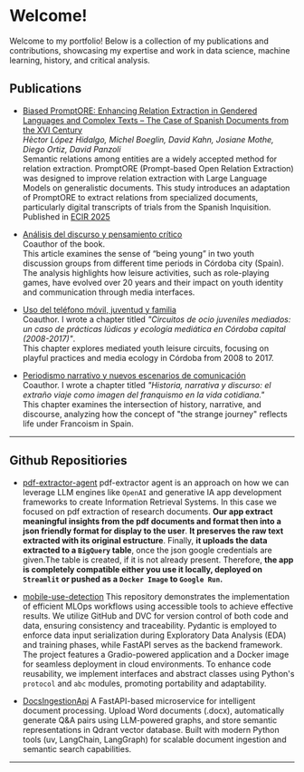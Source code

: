 # Welcome!

Welcome to my portfolio! Below is a collection of my publications and contributions, showcasing my expertise and work in data science, machine learning, history, and critical analysis.

## Publications

- [Biased PromptORE: Enhancing Relation Extraction in Gendered Languages and Complex Texts – The Case of Spanish Documents from the XVI Century](https://arxiv.org/abs/2406.00027)  
  *Hèctor López Hidalgo, Michel Boeglin, David Kahn, Josiane Mothe, Diego Ortiz, David Panzoli*  
  Semantic relations among entities are a widely accepted method for relation extraction. PromptORE (Prompt-based Open Relation Extraction) was designed to improve relation extraction with Large Language Models on generalistic documents. This study introduces an adaptation of PromptORE to extract relations from specialized documents, particularly digital transcripts of trials from the Spanish Inquisition.
  Published in [ECIR 2025](https://ecir2025.eu/accepted-papers/)

- [Análisis del discurso y pensamiento crítico](https://egregius.es/catalogo/analisis-del-discurso-y-pensamiento-critico/)  
  Coauthor of the book.  
  This article examines the sense of “being young” in two youth discussion groups from different time periods in Córdoba city (Spain). The analysis highlights how leisure activities, such as role-playing games, have evolved over 20 years and their impact on youth identity and communication through media interfaces.

- [Uso del teléfono móvil, juventud y familia](https://egregius.es/catalogo/uso-del-telefono-movil-juventud-y-familia/)  
  Coauthor. I wrote a chapter titled *"Circuitos de ocio juveniles mediados: un caso de prácticas lúdicas y ecología mediática en Córdoba capital (2008-2017)"*.  
  This chapter explores mediated youth leisure circuits, focusing on playful practices and media ecology in Córdoba from 2008 to 2017.

- [Periodismo narrativo y nuevos escenarios de comunicación](https://egregius.es/catalogo/periodismo-narrativo-y-nuevos-escenarios-de-comunicacion/)  
  Coauthor. I wrote a chapter titled *"Historia, narrativa y discurso: el extraño viaje como imagen del franquismo en la vida cotidiana."*  
  This chapter examines the intersection of history, narrative, and discourse, analyzing how the concept of "the strange journey" reflects life under Francoism in Spain.

---

## Github Repositiories

- [pdf-extractor-agent](https://github.com/HlhDataScience/pdf-extractor-agent)
  pdf-extractor agent is an approach on how we can leverage LLM engines like `OpenAI` and generative IA app development
 frameworks to create Information Retrieval Systems. In this case we focused on pdf extraction of research documents.
 **Our app extract meaningful insights from the pdf documents and format then into a json friendly format for display to
 the user**. **It preserves the raw text extracted with its original estructure**. Finally, **it uploads the data extracted 
 to a `BigQuery` table**, once the json google credentials are given.The table is created, if it is not already present.
 Therefore, **the app is completely compatible either you use it locally, deployed on `Streamlit` or pushed as a `Docker Image` to 
 `Google Run`.**

- [mobile-use-detection](https://github.com/HlhDataScience/mobile-use-detection)
  This repository demonstrates the implementation of efficient MLOps workflows using accessible tools to achieve effective results.
  We utilize GitHub and DVC for version control of both code and data, ensuring consistency and traceability. Pydantic is employed to enforce data
   input serialization during Exploratory Data Analysis (EDA)   and training phases, while FastAPI serves as the backend framework.
   The project features a Gradio-powered application and a Docker image for seamless deployment in cloud environments.
   To enhance code reusability, we implement interfaces and abstract classes using Python's `protocol` and `abc` modules,
   promoting portability and  adaptability.

- [DocsIngestionApi](https://github.com/HlhDataScience/DocsIngestionApi)
   A FastAPI-based microservice for intelligent document processing. Upload Word documents (.docx),
  automatically generate Q&A pairs using LLM-powered graphs, and store semantic representations in
   Qdrant vector database. Built with modern Python
   tools (uv, LangChain, LangGraph) for scalable document ingestion and semantic search capabilities.



---
